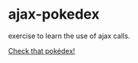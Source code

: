# ajax-pokedex

exercise to learn the use of ajax calls.

[Check that pokédex!](https://tomgoyens.github.io/ajax-pokedex/)
